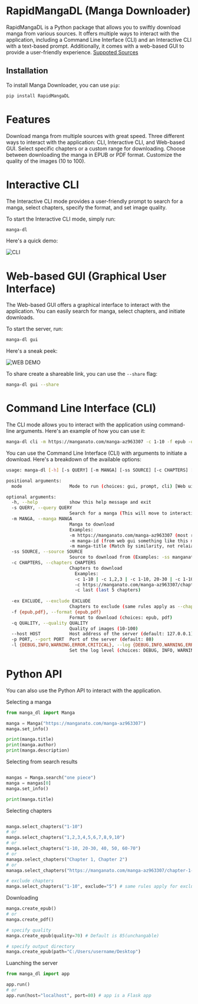 # RapidMangaDL (Manga Downloader)

RapidMangaDL is a Python package that allows you to swiftly download manga from various sources. It offers multiple ways to interact with the application, including a Command Line Interface (CLI) and an Interactive CLI with a text-based prompt. Additionally, it comes with a web-based GUI to provide a user-friendly experience.
[Suppoted Sources](/sources.md)

## Installation

To install Manga Downloader, you can use `pip`:

```bash
pip install RapidMangaDL
```

# Features

Download manga from multiple sources with great speed.
Three different ways to interact with the application: CLI, Interactive CLI, and Web-based GUI.
Select specific chapters or a custom range for downloading.
Choose between downloading the manga in EPUB or PDF format.
Customize the quality of the images (10 to 100).

# Interactive CLI 

The Interactive CLI mode provides a user-friendly prompt to search for a manga, select chapters, specify the format, and set image quality.

To start the Interactive CLI mode, simply run:

```bash
manga-dl
```

Here's a quick demo:

![CLI](https://github.com/shhossain/RapidMangaDL/raw/main/cli.gif)

# Web-based GUI (Graphical User Interface)

The Web-based GUI offers a graphical interface to interact with the application. You can easily search for manga, select chapters, and initiate downloads.

To start the server, run:

```bash
manga-dl gui
```

Here's a sneak peek:

![WEB DEMO](https://github.com/shhossain/RapidMangaDL/raw/main/web_gui.gif)

To share create a shareable link, you can use the `--share` flag:

```bash
manga-dl gui --share
```

# Command Line Interface (CLI)

The CLI mode allows you to interact with the application using command-line arguments. Here's an example of how you can use it:

```bash
manga-dl cli -m https://manganato.com/manga-az963307 -c 1-10 -f epub -q 90
```

You can use the Command Line Interface (CLI) with arguments to initiate a download. Here's a breakdown of the available options:

```bash
usage: manga-dl [-h] [-s QUERY] [-m MANGA] [-ss SOURCE] [-c CHAPTERS] [-ex EXCLUDE] [-f {epub,pdf}] [-q QUALITY] [--host HOST] [-p PORT]  [mode]

positional arguments:
  mode                  Mode to run (choices: gui, prompt, cli) [Web ui, Interactive CLI, CLI]

optional arguments:
  -h, --help            show this help message and exit
  -s QUERY, --query QUERY
                        Search for a manga (This will move to interactive mode with the search results)
  -m MANGA, --manga MANGA
                        Manga to download 
                        Examples:
                        -m https://manganato.com/manga-az963307 (most reliable)
                        -m manga-id (from web gui something like this managato_uq971673)
                        -m manga-title (Match by similarity, not relaiable)
  -ss SOURCE, --source SOURCE
                        Source to download from (Examples: -ss manganato | -ss mangakakalot | -ss manganelo | -ss mangasee123) 
  -c CHAPTERS, --chapters CHAPTERS
                        Chapters to download
                          Examples: 
                          -c 1-10 | -c 1,2,3 | -c 1-10, 20-30 | -c 1-10, 20-30, 40, 50, 60-70 | -c latest 10 | -c Chapter 1, Chapter 2 |
                          -c https://manganato.com/manga-az963307/chapter-1-https://manganato.com/manga-az963307/chapter-2
                          -c last (last 5 chapters)
                          
  -ex EXCLUDE, --exclude EXCLUDE
                        Chapters to exclude (same rules apply as --chapters)
  -f {epub,pdf}, --format {epub,pdf}
                        Format to download (choices: epub, pdf)
  -q QUALITY, --quality QUALITY
                        Quality of images (10-100)
  --host HOST           Host address of the server (default: 127.0.0.1)
  -p PORT, --port PORT  Port of the server (default: 80)
  -l {DEBUG,INFO,WARNING,ERROR,CRITICAL}, --log {DEBUG,INFO,WARNING,ERROR,CRITICAL}
                        Set the log level (choices: DEBUG, INFO, WARNING, ERROR, CRITICAL)
```

# Python API

You can also use the Python API to interact with the application.

Selecting a manga

```python
from manga_dl import Manga

manga = Manga("https://manganato.com/manga-az963307")
manga.set_info()

print(manga.title)
print(manga.author)
print(manga.description)

```

Selecting from search results

```python

mangas = Manga.search("one piece")
manga = mangas[0]
manga.set_info()

print(manga.title)
```


Selecting chapters

```python

manga.select_chapters("1-10")
# or
manga.select_chapters("1,2,3,4,5,6,7,8,9,10")
# or
manga.select_chapters("1-10, 20-30, 40, 50, 60-70")
# or
managa.select_chapters("Chapter 1, Chapter 2")
# or
managa.select_chapters("https://manganato.com/manga-az963307/chapter-1-https://manganato.com/manga-az963307/chapter-2")

# exclude chapters
manga.select_chapters("1-10", exclude="5") # same rules apply for exclude
```

Downloading

```python
manga.create_epub()
# or
manga.create_pdf()

# specify quality
manga.create_epub(quality=70) # Default is 85(unchangable)

# specify output directory
manga.create_epub(path="C:/Users/username/Desktop")
```

Luanching the server

```python
from manga_dl import app

app.run()
# or
app.run(host="localhost", port=80) # app is a Flask app
```
